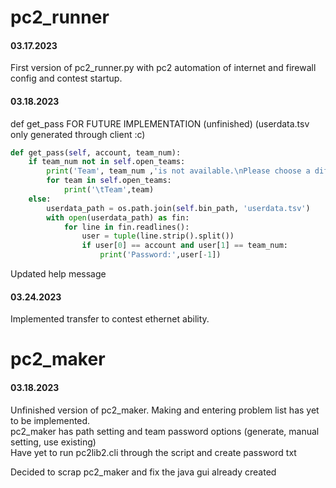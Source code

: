 # pc2_runner

#### 03.17.2023 

First version of pc2_runner.py with pc2 automation of internet and firewall config and contest startup.

#### 03.18.2023 

def get_pass FOR FUTURE IMPLEMENTATION (unfinished) (userdata.tsv only generated through client :c)

```python
def get_pass(self, account, team_num):
    if team_num not in self.open_teams:
        print('Team', team_num ,'is not available.\nPlease choose a different team:')
        for team in self.open_teams:
            print('\tTeam',team) 
    else:
        userdata_path = os.path.join(self.bin_path, 'userdata.tsv')
        with open(userdata_path) as fin:
            for line in fin.readlines():
                user = tuple(line.strip().split())
                if user[0] == account and user[1] == team_num:
                    print('Password:',user[-1])
```

Updated help message

#### 03.24.2023

Implemented transfer to contest ethernet ability.

# pc2_maker

#### 03.18.2023

Unfinished version of pc2_maker. Making and entering problem list has yet to be implemented.<br>
pc2_maker has path setting and team password options (generate, manual setting, use existing)<br>
Have yet to run pc2lib2.cli through the script and create password txt

Decided to scrap pc2_maker and fix the java gui already created